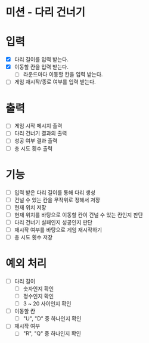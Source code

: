 # 미션 - 다리 건너기

# 입력

- [x] 다리 길이를 입력 받는다.
- [x] 이동할 칸을 입력 받는다.
  - [ ] 라운드마다 이동할 칸을 입력 받는다.
- [ ] 게임 재시작/종료 여부를 입력 받는다.

# 출력

- [ ] 게임 시작 메시지 출력
- [ ] 다리 건너기 결과의 출력
- [ ] 성공 여부 결과 출력
- [ ] 총 시도 횟수 출력

# 기능

- [ ] 입력 받은 다리 길이를 통해 다리 생성
- [ ] 건널 수 있는 칸을 무작위로 정해서 저장
- [ ] 현재 위치 저장
- [ ] 현재 위치를 바탕으로 이동할 칸이 건널 수 있는 칸인지 판단
- [ ] 다리 건너기 실패인지 성공인지 판단
- [ ] 재시작 여부를 바탕으로 게임 재시작하기
- [ ] 총 시도 횟수 저장

# 예외 처리

- [ ] 다리 길이
  - [ ] 숫자인지 확인
  - [ ] 정수인지 확인
  - [ ] 3 ~ 20 사이인지 확인
- [ ] 이동할 칸
  - [ ] "U", "D" 중 하나인지 확인
- [ ] 재시작 여부
  - [ ] "R", "Q" 중 하나인지 확인
